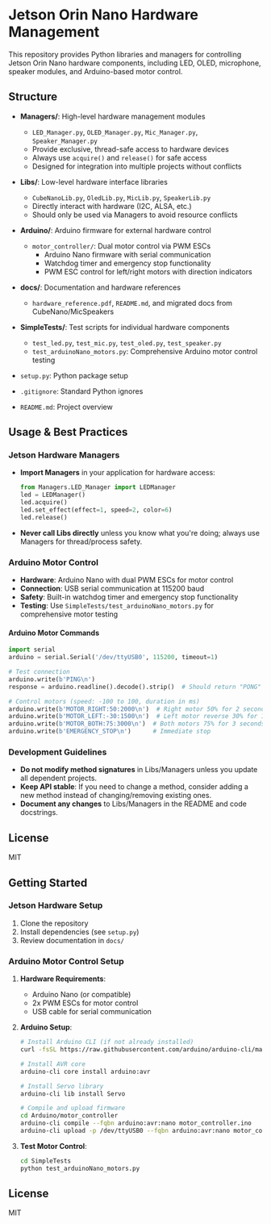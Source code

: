 
# Jetson Orin Nano Hardware Management

This repository provides Python libraries and managers for controlling Jetson Orin Nano hardware components, including LED, OLED, microphone, speaker modules, and Arduino-based motor control.


## Structure

- **Managers/**: High-level hardware management modules
	- `LED_Manager.py`, `OLED_Manager.py`, `Mic_Manager.py`, `Speaker_Manager.py`
	- Provide exclusive, thread-safe access to hardware devices
	- Always use `acquire()` and `release()` for safe access
	- Designed for integration into multiple projects without conflicts

- **Libs/**: Low-level hardware interface libraries
	- `CubeNanoLib.py`, `OledLib.py`, `MicLib.py`, `SpeakerLib.py`
	- Directly interact with hardware (I2C, ALSA, etc.)
	- Should only be used via Managers to avoid resource conflicts

- **Arduino/**: Arduino firmware for external hardware control
	- `motor_controller/`: Dual motor control via PWM ESCs
		- Arduino Nano firmware with serial communication
		- Watchdog timer and emergency stop functionality
		- PWM ESC control for left/right motors with direction indicators

- **docs/**: Documentation and hardware references
	- `hardware_reference.pdf`, `README.md`, and migrated docs from CubeNano/MicSpeakers
- **SimpleTests/**: Test scripts for individual hardware components
	- `test_led.py`, `test_mic.py`, `test_oled.py`, `test_speaker.py`
	- `test_arduinoNano_motors.py`: Comprehensive Arduino motor control testing
- `setup.py`: Python package setup
- `.gitignore`: Standard Python ignores
- `README.md`: Project overview

## Usage & Best Practices

### Jetson Hardware Managers
- **Import Managers** in your application for hardware access:
	```python
	from Managers.LED_Manager import LEDManager
	led = LEDManager()
	led.acquire()
	led.set_effect(effect=1, speed=2, color=6)
	led.release()
	```
- **Never call Libs directly** unless you know what you're doing; always use Managers for thread/process safety.

### Arduino Motor Control
- **Hardware**: Arduino Nano with dual PWM ESCs for motor control
- **Connection**: USB serial communication at 115200 baud
- **Safety**: Built-in watchdog timer and emergency stop functionality
- **Testing**: Use `SimpleTests/test_arduinoNano_motors.py` for comprehensive motor testing

#### Arduino Motor Commands
```python
import serial
arduino = serial.Serial('/dev/ttyUSB0', 115200, timeout=1)

# Test connection
arduino.write(b'PING\n')
response = arduino.readline().decode().strip()  # Should return "PONG"

# Control motors (speed: -100 to 100, duration in ms)
arduino.write(b'MOTOR_RIGHT:50:2000\n')  # Right motor 50% for 2 seconds
arduino.write(b'MOTOR_LEFT:-30:1500\n')  # Left motor reverse 30% for 1.5 seconds
arduino.write(b'MOTOR_BOTH:75:3000\n')  # Both motors 75% for 3 seconds
arduino.write(b'EMERGENCY_STOP\n')      # Immediate stop
```

### Development Guidelines
- **Do not modify method signatures** in Libs/Managers unless you update all dependent projects.
- **Keep API stable**: If you need to change a method, consider adding a new method instead of changing/removing existing ones.
- **Document any changes** to Libs/Managers in the README and code docstrings.

## License
MIT

## Getting Started

### Jetson Hardware Setup
1. Clone the repository
2. Install dependencies (see `setup.py`)
3. Review documentation in `docs/`

### Arduino Motor Control Setup
1. **Hardware Requirements**:
   - Arduino Nano (or compatible)
   - 2x PWM ESCs for motor control
   - USB cable for serial communication

2. **Arduino Setup**:
   ```bash
   # Install Arduino CLI (if not already installed)
   curl -fsSL https://raw.githubusercontent.com/arduino/arduino-cli/master/install.sh | sh
   
   # Install AVR core
   arduino-cli core install arduino:avr
   
   # Install Servo library
   arduino-cli lib install Servo
   
   # Compile and upload firmware
   cd Arduino/motor_controller
   arduino-cli compile --fqbn arduino:avr:nano motor_controller.ino
   arduino-cli upload -p /dev/ttyUSB0 --fqbn arduino:avr:nano motor_controller.ino
   ```

3. **Test Motor Control**:
   ```bash
   cd SimpleTests
   python test_arduinoNano_motors.py
   ```

## License

MIT
